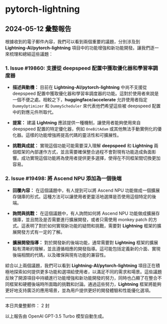 # pytorch-lightning

## 2024-05-12 彙整報告

根據收到的電子郵件內容，我們可以看到兩個重要的議題，分別涉及到 **Lightning-AI/pytorch-lightning** 項目中的功能增強和新功能開發。讓我們逐一來梳理和總結這些議題：



### 1. Issue #19860: 支援從 deepspeed 配置中獲取優化器和學習率調度器



- **描述與動機：** 目前在 **Lightning-AI/pytorch-lightning** 中尚不支援從 deepspeed 配置中獲取優化器和學習率調度器的功能。這對於使用者來說是一個不便之處。相較之下，**huggingface/accelerate** 允許使用者指定 `DummyOptimizer` 和 `DummyScheduler` 來代表他們希望這些被 deepspeed 配置中的對應元件所取代。

  

- **提案：** 建議 **Lightning** 應該提供一種機制，讓使用者能夠使用來自 deepspeed 配置的特定優化器，例如 `OneBitAdam` 或其他無法手動實例化的優化器。這樣的功能增強將提高代碼的靈活性和可擴展性。



- **挑戰與成就：** 實現這個功能可能需要深入理解 **deepspeed** 和 **Lightning** 兩個框架的內部運作方式，並且需要確保整合過程不會對現有功能造成負面影響。成功實現這個功能將為使用者提供更多選擇，使得在不同框架間切換更加容易。



### 2. Issue #19498: 將 Ascend NPU 添加為一個後端



- **回覆內容：** 在這個議題中，有人提到可以將 Ascend NPU 功能做成一個擴展存儲庫的形式。這種方法可以讓使用者更靈活地選擇是否使用這個特定的後端。



- **詢問與挑戰：** 在這個議題中，有人詢問如何將 Ascend NPU 功能做成擴展存儲庫，並且問及是否需要進行擴展開發，或者只需使用 monkey patch 的方式。這表明了對於如何實現新功能的疑問和挑戰，需要對 **Lightning** 框架的擴展開發方式有一定的了解。



- **擴展開發指導：** 對於開發新的後端功能，通常需要對 **Lightning** 框架的擴展點有清晰的理解，並且遵循相應的開發指導。這可能包括定義新的介面、實現後端相關的代碼，以及確保與現有功能的兼容性。



綜合以上兩個議題，我們可以看到 **Lightning-AI/pytorch-lightning** 項目正在積極地探索如何提供更多功能和選項給使用者，以滿足不同的需求和場景。這些議題反映了開源項目中持續進行功能增強和新功能開發的努力，同時也凸顯了在整合不同框架和硬體後端時所面臨的挑戰和討論。通過這些努力，**Lightning** 框架將能夠更好地支持廣泛的應用場景，並為用戶提供更好的開發體驗和性能優化選項。



---



本日共彙整郵件： 2 封



以上報告由 OpenAI GPT-3.5 Turbo 模型自動生成。